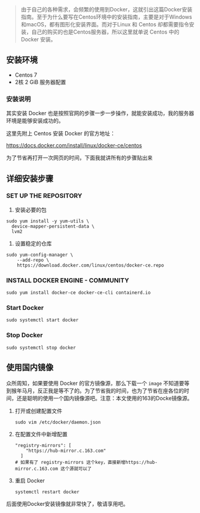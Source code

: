 >由于自己的各种需求，会频繁的使用到Docker，这就引出这篇Docker安装指南。至于为什么要写在Centos环境中的安装指南，主要是对于Windows和macOS，都有图形化安装界面。而对于Linux 和 Centos 却都需要指令安装，自己的购买的也是Centos服务器，所以这里就单说 Centos 中的 Docker 安装。

## 安装环境

-   Centos 7
-   2核 2 GiB 服务器配置

### 安装说明

其实安装 Docker 也是按照官网的步骤一步一步操作，就能安装成功，我的服务器环境是能够安装成功的。

这里先附上 Centos 安装 Docker 的官方地址：

https://docs.docker.com/install/linux/docker-ce/centos

为了节省再打开一次网页的时间，下面我就讲所有的步骤贴出来

## 详细安装步骤

### SET UP THE REPOSITORY

1.  安装必要的包

```shell
sudo yum install -y yum-utils \
  device-mapper-persistent-data \
  lvm2
```

1.  设置稳定的仓库

```shell
sudo yum-config-manager \
    --add-repo \
    https://download.docker.com/linux/centos/docker-ce.repo
```

### INSTALL DOCKER ENGINE - COMMUNITY

```shell
sudo yum install docker-ce docker-ce-cli containerd.io
```

### Start Docker

```shell
sudo systemctl start docker
```

### Stop Docker

```shell
sudo systemctl stop docker
```

## 使用国内镜像

众所周知，如果要使用 Docker 的官方镜像源，那么下载一个 `image` 不知道要等到猴年马月，反正我是等不了的。为了节省我的时间，也为了节省在座各位的时间，还是聪明的使用一个国内镜像源吧。注意：本文使用的163的Docke镜像源。

1.  打开或创建配置文件

    ```shell
    sudo vim /etc/docker/daemon.json
    ```

1.  在配置文件中新增配置

    ```shell
    "registry-mirrors": [
        "https://hub-mirror.c.163.com"
      ]
    # 如果有了 registry-mirrors 这个key，直接新增https://hub-mirror.c.163.com 这个源就可以了
    ```

1.  重启 Docker

    ```shell
    systemctl restart docker
    ```

后面使用Docker安装镜像就非常快了，敬请享用吧。